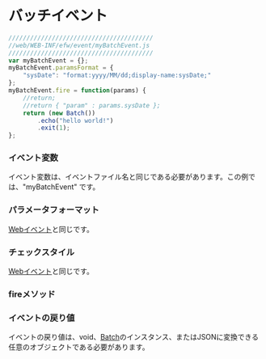 # バッチイベント

```javascript
////////////////////////////////////////
//web/WEB-INF/efw/event/myBatchEvent.js
////////////////////////////////////////
var myBatchEvent = {};
myBatchEvent.paramsFormat = {
    "sysDate": "format:yyyy/MM/dd;display-name:sysDate;"
};
myBatchEvent.fire = function(params) {
    //return;
    //return { "param" : params.sysDate };
    return (new Batch())
        .echo("hello world!")
        .exit(1);
};
```

### イベント変数

イベント変数は、イベントファイル名と同じである必要があります。この例では、"myBatchEvent" です。

### パラメータフォーマット

[Webイベント](api_webevent.md)と同じです。

### チェックスタイル

[Webイベント](api_webevent.md)と同じです。

### fireメソッド

### イベントの戻り値

イベントの戻り値は、void、[Batch](batch.new.md)のインスタンス、またはJSONに変換できる任意のオブジェクトである必要があります。
